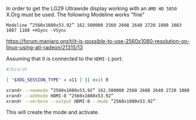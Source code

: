 In order to get the LG29 Ultrawide display working with an `AMD HD 5850` X.Org must be used.
The following Modeline works "fine"
```
Modeline “2560x1080x53.92” 162.500000 2560 2608 2640 2720 1080 1083 1087 1108 +HSync -VSync
```

https://forum.manjaro.org/t/it-is-possible-to-use-2560x1080-resolution-on-linux-using-ati-radeon/21315/13

Assuming that it is connected to the `HDMI-1` port:
```bash
#/bin/sh

[ "$XDG_SESSION_TYPE" = x11 ] || exit 0

xrandr --newmode “2560x1080x53.92” 162.500000 2560 2608 2640 2720 1080 1083 1087 1108 +HSync -VSync
xrandr --addmode HDMI-0 “2560x1080x53.92”
xrandr --verbose --output HDMI-0 --mode “2560x1080x53.92” 
```
This will create the mode and activate.